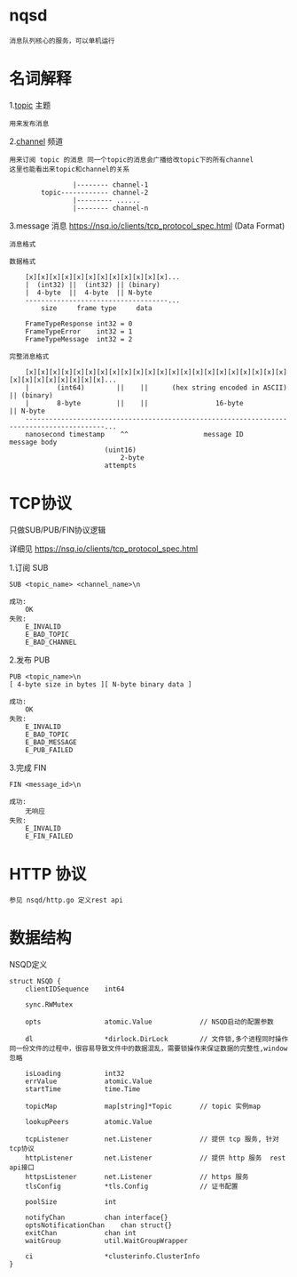 # nqsd #

    消息队列核心的服务，可以单机运行

# 名词解释 #

1.[topic](/docs/topic.md) 主题
    
    用来发布消息

2.[channel](/docs/channel.md) 频道
    
    用来订阅 topic 的消息 同一个topic的消息会广播给改topic下的所有channel
    这里也能看出来topic和channel的关系

                    |-------- channel-1
            topic------------ channel-2
                    |--------- ......
                    |-------- channel-n

3.message 消息
    https://nsq.io/clients/tcp_protocol_spec.html (Data Format)

    消息格式

    数据格式

        [x][x][x][x][x][x][x][x][x][x][x][x]...
        |  (int32) ||  (int32) || (binary)
        |  4-byte  ||  4-byte  || N-byte
        ------------------------------------...
            size     frame type     data

        FrameTypeResponse int32 = 0
        FrameTypeError    int32 = 1
        FrameTypeMessage  int32 = 2

    完整消息格式

        [x][x][x][x][x][x][x][x][x][x][x][x][x][x][x][x][x][x][x][x][x][x][x][x][x][x][x][x][x][x]...
        |       (int64)        ||    ||      (hex string encoded in ASCII)           || (binary)
        |       8-byte         ||    ||                 16-byte                      || N-byte
        ------------------------------------------------------------------------------------------...
        nanosecond timestamp    ^^                   message ID                       message body
                            (uint16)
                                2-byte
                            attempts

# TCP协议 # 

只做SUB/PUB/FIN协议逻辑 

详细见 https://nsq.io/clients/tcp_protocol_spec.html

1.订阅 SUB

    SUB <topic_name> <channel_name>\n

    成功:
        OK
    失败:
        E_INVALID
        E_BAD_TOPIC
        E_BAD_CHANNEL

2.发布 PUB

    PUB <topic_name>\n
    [ 4-byte size in bytes ][ N-byte binary data ]

    成功:
        OK
    失败:
        E_INVALID
        E_BAD_TOPIC
        E_BAD_MESSAGE
        E_PUB_FAILED

3.完成 FIN

    FIN <message_id>\n

    成功:
        无响应
    失败:
        E_INVALID
        E_FIN_FAILED

# HTTP 协议 #

    参见 nsqd/http.go 定义rest api
    

# 数据结构 #

NSQD定义

    struct NSQD {
        clientIDSequence    int64

        sync.RWMutex

        opts                atomic.Value            // NSQD启动的配置参数

        dl                  *dirlock.DirLock        // 文件锁,多个进程同时操作同一份文件的过程中，很容易导致文件中的数据混乱，需要锁操作来保证数据的完整性,window忽略

        isLoading           int32               
        errValue            atomic.Value
        startTime           time.Time

        topicMap            map[string]*Topic       // topic 实例map

        lookupPeers         atomic.Value

        tcpListener         net.Listener            // 提供 tcp 服务, 针对tcp协议
        httpListener        net.Listener            // 提供 http 服务  rest api接口
        httpsListener       net.Listener            // https 服务
        tlsConfig           *tls.Config             // 证书配置

        poolSize            int

        notifyChan          chan interface{}
        optsNotificationChan    chan struct{}
        exitChan            chan int
        waitGroup           util.WaitGroupWrapper

        ci                  *clusterinfo.ClusterInfo    
    }

